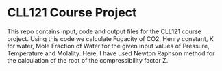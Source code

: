 <h1> CLL121 Course Project </h1>
This repo contains input, code and output files for the CLL121 course project. 
Using this code we calculate Fugacity of CO2, Henry constant, K for water, Mole Fraction of Water for the given input values of Pressure, Temperature and Molality.
Here, I have used Newton Raphson method for the calculation of the root of the compressibility factor Z.

